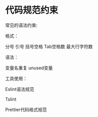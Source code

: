 # 代码规范约束

常见的语法约束:

格式：

分号
引号
括号空格
Tab空格数
最大行字符数

语法：

变量名重复
unused变量



工具使用：

Eslint语法规范

Tslint

Prettier代码格式规范